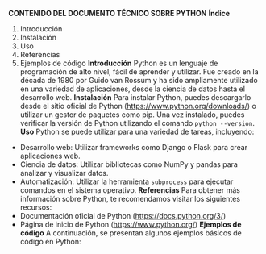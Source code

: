 **CONTENIDO DEL DOCUMENTO TÉCNICO SOBRE PYTHON**
**Índice**
1. Introducción
2. Instalación
3. Uso
4. Referencias
5. Ejemplos de código
**Introducción**
Python es un lenguaje de programación de alto nivel, fácil de aprender y utilizar. Fue creado en la década de 1980 por Guido van Rossum y ha sido ampliamente utilizado en una variedad de aplicaciones, desde la ciencia de datos hasta el desarrollo web.
**Instalación**
Para instalar Python, puedes descargarlo desde el sitio oficial de Python (<https://www.python.org/downloads/>) o utilizar un gestor de paquetes como pip. Una vez instalado, puedes verificar la versión de Python utilizando el comando `python --version`.
**Uso**
Python se puede utilizar para una variedad de tareas, incluyendo:
* Desarrollo web: Utilizar frameworks como Django o Flask para crear aplicaciones web.
* Ciencia de datos: Utilizar bibliotecas como NumPy y pandas para analizar y visualizar datos.
* Automatización: Utilizar la herramienta `subprocess` para ejecutar comandos en el sistema operativo.
**Referencias**
Para obtener más información sobre Python, te recomendamos visitar los siguientes recursos:
* Documentación oficial de Python (<https://docs.python.org/3/>)
* Página de inicio de Python (<https://www.python.org/>)
**Ejemplos de código**
A continuación, se presentan algunos ejemplos básicos de código en Python: